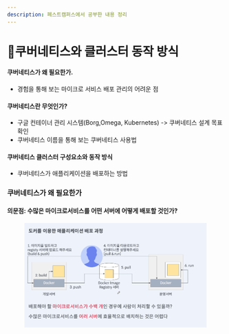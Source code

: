 ```yaml
---
description: 페스트캠퍼스에서 공부한 내용 정리
---
```


# 쿠버네티스와 클러스터 동작 방식

#### 쿠버네티스가 왜 필요한가.

* 경험을 통해 보는 마이크로 서비스 배포 관리의 어려운 점

#### 쿠버네티스란 무엇인가?

* 구글 컨테이너 관리 시스템(Borg,Omega, Kubernetes) -> 쿠버네티스 설계 목표 확인
* 쿠버네티스 이름을 통해 보는 쿠버네티스 사용법

#### 쿠버네티스 클러스터 구성요소와 동작 방식

* 쿠버네티스가 애플리케이션을 배포하는 방법



### 쿠버네티스가 왜 필요한가

#### 의문점: 수많은 마이크로서비스를 어떤 서버에 어떻게 배포할 것인가?

<figure><img src=".gitbook/assets/image.png" alt=""><figcaption></figcaption></figure>

